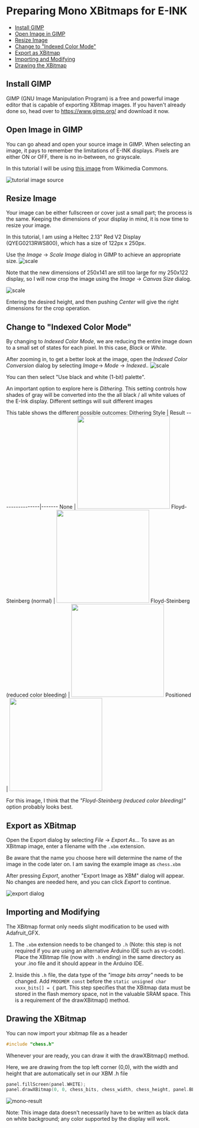 ﻿# Preparing Mono XBitmaps for E-INK
- [Install GIMP](#install-gimp)
- [Open Image in GIMP](#open-image-in-gimp)
- [Resize Image](#resize-image)
- [Change to "Indexed Color Mode"](#change-to-indexed-color-mode)
- [Export as XBitmap](#export-as-xbitmap)
- [Importing and Modifying](#importing-and-modifying)
- [Drawing the XBitmap](#drawing-the-xbitmap)
## Install GIMP
GIMP (GNU Image Manipulation Program) is a free and powerful image editor that is capable of exporting XBitmap images.
If you haven't already done so, head over to https://www.gimp.org/ and download it now.

## Open Image in GIMP
You can go ahead and open your source image in GIMP. 
When selecting an image, it pays to remember the limitations of E-INK displays. Pixels are either ON or OFF, there is no in-between, no grayscale.

In this tutorial I will be using [this image](https://commons.wikimedia.org/wiki/File:Black_and_White_Chessboard.jpg) from Wikimedia Commons.

![tutorial image source](https://github.com/todd-herbert/heltec-eink-modules/blob/main/docs/XBitmapTutorial/source.png?raw=true)
## Resize Image
Your image can be either fullscreen or cover just a small part; the process is the same.
Keeping the dimensions of your display in mind, it is now time to resize your image.

In this tutorial, I am using a Heltec 2.13" Red V2 Display (QYEG0213RWS800), which has a size of 122px x 250px. 

Use the *Image* -> *Scale Image* dialog in GIMP to achieve an appropriate size.
![scale](https://github.com/todd-herbert/heltec-eink-modules/blob/main/docs/XBitmapTutorial/scale.png?raw=true)

Note that the new dimensions of 250x141 are still too large for my 250x122 display, so I will now crop the image using the *Image* -> *Canvas Size* dialog.

![scale](https://github.com/todd-herbert/heltec-eink-modules/blob/main/docs/XBitmapTutorial/crop.png?raw=true)

Entering the desired height, and then pushing *Center* will give the right dimensions for the crop operation.

## Change to "Indexed Color Mode"
By changing to *Indexed Color Mode*, we are reducing the entire image down to a small set of states for each pixel. In this case, *Black* or *White*.

After zooming in, to get a better look at the image, open the *Indexed Color Conversion* dialog by selecting *Image*-> *Mode* -> *Indexed..*
![scale](https://github.com/todd-herbert/heltec-eink-modules/blob/main/docs/XBitmapTutorial/index.png?raw=true)

You can then select "Use black and white (1-bit) palette".

An important option to explore here is *Dithering*.
This setting controls how shades of gray will be converted into the the all black / all white values of the E-Ink display. Different settings will suit different images

This table shows the different possible outcomes:
Dithering Style | Result
----------------|-------
None                     | <img src="https://github.com/todd-herbert/heltec-eink-modules/blob/main/docs/XBitmapTutorial/DitheringExamples/NoDither.jpg?raw=true" width="250">
Floyd-Steinberg (normal) |  <img src="https://github.com/todd-herbert/heltec-eink-modules/blob/main/docs/XBitmapTutorial/DitheringExamples/FSNormal.jpg?raw=true" width="250">
Floyd-Steinberg (reduced color bleeding) | <img src="https://github.com/todd-herbert/heltec-eink-modules/blob/main/docs/XBitmapTutorial/DitheringExamples/FSReduced.jpg?raw=true" width="250">
Positioned | <img src="https://github.com/todd-herbert/heltec-eink-modules/blob/main/docs/XBitmapTutorial/DitheringExamples/Positioned.jpg?raw=true" width="250">

For this image, I think that the *"Floyd-Steinberg (reduced color bleeding)"* option probably looks best.

## Export as XBitmap

Open the Export dialog by selecting *File* -> *Export As...*
To save as an XBitmap image, enter a filename with the `.xbm` extension. 

Be aware that the name you choose here will determine the name of the image in the code later on. I am saving the example image as `chess.xbm`

After pressing *Export*, another "Export Image as XBM" dialog will appear. No changes are needed here, and you can click *Export* to continue.

![export dialog](https://github.com/todd-herbert/heltec-eink-modules/blob/main/docs/XBitmapTutorial/export.png?raw=true)
## Importing and Modifying
The XBitmap format only needs slight modification to be used with Adafruit_GFX.

1. The `.xbm`  extension needs to be changed to `.h`
(Note: this step is not required if you are using an alternative Arduino IDE such as vs-code).
Place the XBitmap file (now with `.h` ending) in the same directory as your .ino file and it should appear in the Arduino IDE.

2. Inside this `.h`  file, the data type of the *"image bits array"* needs to be changed. Add `PROGMEM const` before the `static unsigned char xxxx_bits[] = {` part.
 This step specifies that the XBitmap data must be stored in the flash memory space, not in the valuable SRAM space. This is a requirement of the drawXBitmap() method.

## Drawing the XBitmap
You can now import your xbitmap file as a header
```c++
#include "chess.h"
```
Whenever your are ready, you can draw it with the drawXBitmap() method.

Here, we are drawing from the top left corner (0,0), with the width and height that are automatically set in our XBM .h file
```c++
panel.fillScreen(panel.WHITE);
panel.drawXBitmap(0, 0, chess_bits, chess_width, chess_height, panel.BLACK);
```
![mono-result](https://github.com/todd-herbert/heltec-eink-modules/blob/main/docs/XBitmapTutorial/MonoResult.png?raw=true)

Note: This image data doesn't necessarily have to be written as black data on white background; any color supported by the display will work.
